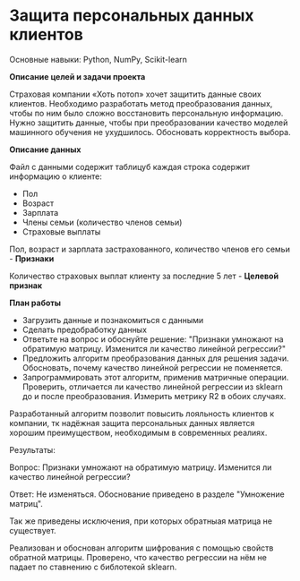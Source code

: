 # Защита персональных данных клиентов

Основные навыки: Python, NumPy, Scikit-learn

**Описание целей и задачи проекта**

Страховая компании «Хоть потоп» хочет защитить данные своих клиентов. Необходимо разработать метод преобразования данных, чтобы по ним было сложно восстановить персональную информацию. Нужно защитить данные, чтобы при преобразовании качество моделей машинного обучения не ухудшилось. Обосновать корректность выбора.

**Описание данных**

Файл с данными содержит таблицуб каждая строка содержит информацию о клиенте:

- Пол
- Возраст
- Зарплата
- Члены семьи (количество членов семьи)
- Страховые выплаты

Пол, возраст и зарплата застрахованного, количество членов его семьи - **Признаки**

Количество страховых выплат клиенту за последние 5 лет - **Целевой признак**

**План работы**

- Загрузить данные и познакомиться с данными 
- Сделать предобработку данных
- Ответьте на вопрос и обоснуйте решение: "Признаки умножают на обратимую матрицу. Изменится ли качество линейной регрессии?"
- Предложить алгоритм преобразования данных для решения задачи. Обосновать, почему качество линейной регрессии не поменяется.
- Запрограммировать этот алгоритм, применив матричные операции. Проверить, отличается ли качество линейной регрессии из sklearn до и после преобразования. Измерить метрику R2 в обоих случаях.

Разработанный алгоритм позволит повысить лояльность клиентов к компании, тк надёжная защита персональных данных является хорошим преимуществом, необходимым в современных реалиях.

Результаты:

Вопрос: Признаки умножают на обратимую матрицу. Изменится ли качество линейной регрессии?

Ответ: Не изменяться. Обоснование приведено в разделе "Умножение матриц".

Так же приведены исключения, при которых обратныая матрица не существует.

Реализован и обоснован алгоритм шифрования с помощью свойств обратной матрицы. Проверено, что качество регрессии на нём не падает по ставнению с библотекой sklearn.
